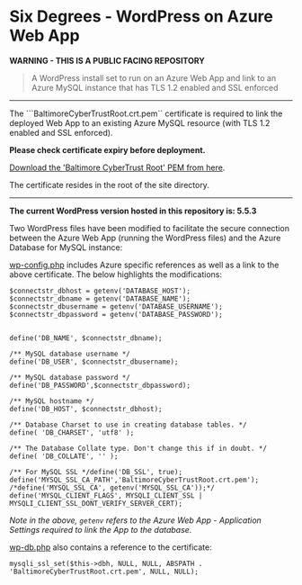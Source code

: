 # Six Degrees - WordPress on Azure Web App

**WARNING - THIS IS A PUBLIC FACING REPOSITORY**

> A WordPress install set to run on an Azure Web App and link to an Azure MySQL instance that has TLS 1.2 enabled and SSL enforced

---

The ```BaltimoreCyberTrustRoot.crt.pem`` certificate is required to link the deployed Web App to an existing Azure MySQL resource (with TLS 1.2 enabled and SSL enforced).

**Please check certificate expiry before deployment.**

[Download the 'Baltimore CyberTrust Root' PEM from here](https://www.digicert.com/kb/digicert-root-certificates.htm).

The certificate resides in the root of the site directory.

---

**The current WordPress version hosted in this repository is: 5.5.3**

Two WordPress files have been modified to facilitate the secure connection between the Azure Web App (running the WordPress files) and the Azure Database for MySQL instance:

[wp-config.php](wp-config.php) includes Azure specific references as well as a link to the above certificate. The below highlights the modifications:

```
$connectstr_dbhost = getenv('DATABASE_HOST');
$connectstr_dbname = getenv('DATABASE_NAME');
$connectstr_dbusername = getenv('DATABASE_USERNAME');
$connectstr_dbpassword = getenv('DATABASE_PASSWORD');


define('DB_NAME', $connectstr_dbname);

/** MySQL database username */
define('DB_USER', $connectstr_dbusername);

/** MySQL database password */
define('DB_PASSWORD',$connectstr_dbpassword);

/** MySQL hostname */
define('DB_HOST', $connectstr_dbhost);

/** Database Charset to use in creating database tables. */
define( 'DB_CHARSET', 'utf8' );

/** The Database Collate type. Don't change this if in doubt. */
define( 'DB_COLLATE', '' );

/** For MySQL SSL */define('DB_SSL', true);
define('MYSQL_SSL_CA_PATH','BaltimoreCyberTrustRoot.crt.pem');
/*define('MYSQL_SSL_CA', getenv('MYSQL_SSL_CA'));*/
define('MYSQL_CLIENT_FLAGS', MYSQLI_CLIENT_SSL | MYSQLI_CLIENT_SSL_DONT_VERIFY_SERVER_CERT);
```

*Note in the above, ```getenv``` refers to the Azure Web App - Application Settings required to link the App to the database.*

[wp-db.php](wp-includes/wp-db.php) also contains a reference to the certificate:

```
mysqli_ssl_set($this->dbh, NULL, NULL, ABSPATH . 'BaltimoreCyberTrustRoot.crt.pem', NULL, NULL);
```